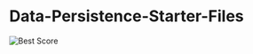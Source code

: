 # Data-Persistence-Starter-Files
![Best Score](https://user-images.githubusercontent.com/109030800/192602942-dc1b0255-2cb8-4cf5-a13d-4292e714b632.jpg)
